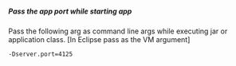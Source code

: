 ##### Pass the app port while starting app

Pass the following arg as command line args while executing jar or application class. [In Eclipse pass as the VM argument]
```
-Dserver.port=4125
```
